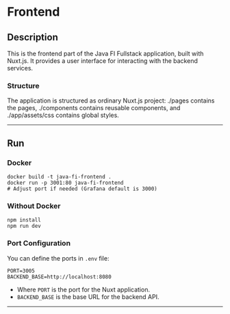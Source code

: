 # Frontend

## Description

This is the frontend part of the Java FI Fullstack application, built with Nuxt.js. It provides a user interface for interacting with the backend services.

### Structure

The application is structured as ordinary Nuxt.js project: ./pages contains the pages, ./components contains reusable components, and ./app/assets/css contains global styles.

---

## Run

### Docker
```shell
docker build -t java-fi-frontend . 
docker run -p 3001:80 java-fi-frontend 
# Adjust port if needed (Grafana default is 3000)
```

### Without Docker

```shell
npm install
npm run dev
```

### Port Configuration

You can define the ports in `.env` file:
```env
PORT=3005
BACKEND_BASE=http://localhost:8080
```
- Where `PORT` is the port for the Nuxt application.
- `BACKEND_BASE` is the base URL for the backend API.

---
